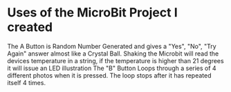 #  Uses of the MicroBit Project I created
 <p>The A Button is Random Number Generated and gives a "Yes", "No", "Try Again" answer almost like a Crystal Ball.
Shaking the Microbit will read the devices temperature in a string, if the temperature is higher than 21 degrees it will issue an LED illustration
The "B" Button Loops through a series of 4 different photos when it is pressed. The loop stops after it has repeated itself 4 times. </p>
